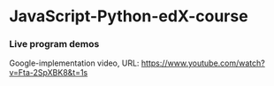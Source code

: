 # JavaScript-Python-edX-course

### Live program demos
Google-implementation video, URL: https://www.youtube.com/watch?v=Fta-2SpXBK8&t=1s
